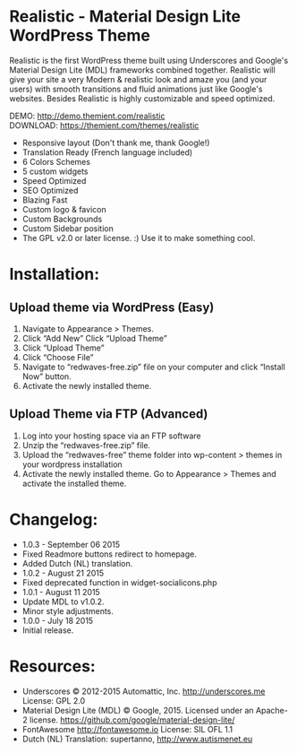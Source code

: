 # Realistic - Material Design Lite WordPress Theme
Realistic is the first WordPress theme built using Underscores and Google's Material Design Lite (MDL) frameworks combined together. Realistic will give your site a very Modern & realistic look and amaze you (and your users) with smooth transitions and fluid animations just like Google's websites. Besides Realistic is highly customizable and speed optimized.

DEMO: http://demo.themient.com/realistic<br />
DOWNLOAD: https://themient.com/themes/realistic

* Responsive layout (Don't thank me, thank Google!)
* Translation Ready (French language included)
* 6 Colors Schemes
* 5 custom widgets
* Speed Optimized
* SEO Optimized
* Blazing Fast
* Custom logo & favicon
* Custom Backgrounds
* Custom Sidebar position
* The GPL v2.0 or later license. :) Use it to make something cool.

# Installation:
## Upload theme via WordPress (Easy)
1. Navigate to Appearance > Themes.
2. Click “Add New” Click “Upload Theme”
3. Click “Upload Theme”
4. Click “Choose File”
5. Navigate to “redwaves-free.zip” file on your computer and click “Install Now” button.
6. Activate the newly installed theme.

## Upload Theme via FTP (Advanced)
1. Log into your hosting space via an FTP software
2. Unzip the “redwaves-free.zip” file.
3. Upload the “redwaves-free” theme folder into wp-content > themes in your wordpress installation
4. Activate the newly installed theme. Go to Appearance > Themes and activate the installed theme.

# Changelog:
* 1.0.3 - September 06 2015
 * Fixed Readmore buttons redirect to homepage.
 * Added Dutch (NL) translation. 
* 1.0.2 - August 21 2015
 * Fixed deprecated function in widget-socialicons.php
* 1.0.1 - August 11 2015
 * Update MDL to v1.0.2.
 * Minor style adjustments.
* 1.0.0 - July 18 2015
 * Initial release.

# Resources:
* Underscores © 2012-2015 Automattic, Inc. http://underscores.me	 License: GPL 2.0
* Material Design Lite (MDL) © Google, 2015. Licensed under an Apache-2 license. https://github.com/google/material-design-lite/
* FontAwesome	http://fontawesome.io	License: SIL OFL 1.1
* Dutch (NL) Translation: supertanno, http://www.autismenet.eu
